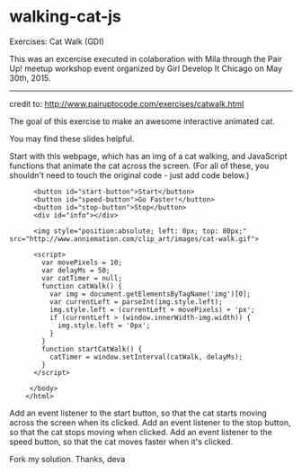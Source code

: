 # walking-cat-js
Exercises: Cat Walk (GDI)

This was an excercise executed in colaboration with Mila through the Pair Up! meetup workshop event organized by Girl Develop It Chicago on May 30th, 2015.

- - - - - - - - - - - - - - - - - - - - - - - - - - - - - - - - - - - - - - - - - - - - - - - - - - - - - - - - - - - - - - - 
credit to: http://www.pairuptocode.com/exercises/catwalk.html

The goal of this exercise to make an awesome interactive animated cat.

You may find these slides helpful.

Start with this webpage, which has an img of a cat walking, and JavaScript functions that animate the cat across the screen. (For all of these, you shouldn't need to touch the original code - just add code below.)
        <!DOCTYPE html>
        <html>
         <head>
          <meta charset="utf-8" />
          <title>Cat Walk</title>
         </head>
         <body>
          
          <button id="start-button">Start</button>
          <button id="speed-button">Go Faster!</button>
          <button id="stop-button">Stop</button>
          <div id="info"></div>
          
          <img style="position:absolute; left: 0px; top: 80px;" src="http://www.anniemation.com/clip_art/images/cat-walk.gif">

          <script>
            var movePixels = 10;
            var delayMs = 50;
            var catTimer = null;
            function catWalk() {
              var img = document.getElementsByTagName('img')[0];
              var currentLeft = parseInt(img.style.left);
              img.style.left = (currentLeft + movePixels) + 'px';
              if (currentLeft > (window.innerWidth-img.width)) {
                img.style.left = '0px';
              }
            }
            function startCatWalk() {
              catTimer = window.setInterval(catWalk, delayMs);
            }
          </script>

         </body>
        </html>
      
Add an event listener to the start button, so that the cat starts moving across the screen when its clicked.
Add an event listener to the stop button, so that the cat stops moving when clicked.
Add an event listener to the speed button, so that the cat moves faster when it's clicked.

Fork my solution. Thanks, deva
